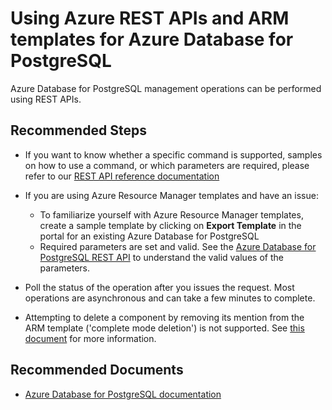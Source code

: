 <properties
    pageTitle="Design, Development, and APIs for PostgreSQL - REST and ARM template"
    description="Design, Development, and APIs for PostgreSQL - REST and ARM template"
    service="microsoft.dbforpostgresql"
    resource="servers"
    authors="jan-eng"
    ms.author="janeng"
    displayOrder="380"
    selfHelpType="generic"
    supportTopicIds="32640017"
    resourceTags="servers, databases"
    productPesIds="16222"
    cloudEnvironments="public"
    articleId="aecb2aa5-238b-4dce-b992-f7ab8efba288"
/>

# Using Azure REST APIs and ARM templates for Azure Database for PostgreSQL

Azure Database for PostgreSQL management operations can be performed using REST APIs.

## **Recommended Steps**

* If you want to know whether a specific command is supported, samples on how to use a command, or which parameters are required, please refer to our [REST API reference documentation](https://docs.microsoft.com/rest/api/postgresql/)
* If you are using Azure Resource Manager templates and have an issue:
    * To familiarize yourself with Azure Resource Manager templates, create a sample template by clicking on **Export Template** in the portal for an existing Azure Database for PostgreSQL
    * Required parameters are set and valid. See the [Azure Database for PostgreSQL REST API](https://docs.microsoft.com/en-us/rest/api/postgresql/) to understand the valid values of the parameters.

* Poll the status of the operation after you issues the request. Most operations are asynchronous and can take a few minutes to complete.
* Attempting to delete a component by removing its mention from the ARM template ('complete mode deletion') is not supported. See [this document](https://docs.microsoft.com/azure/azure-resource-manager/complete-mode-deletion) for more information.

## **Recommended Documents**

* [Azure Database for PostgreSQL documentation](https://docs.microsoft.com/azure/postgresql/)
